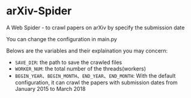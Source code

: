 # arXiv-Spider
A Web Spider - to crawl papers on arXiv by specify the submission  date

You can change the configuration in main.py

Belows are the variables and their explaination you may concern:
- `SAVE_DIR`: the path to save the crawled files
- `WORKER_NUM`: the total number of the threads(workers) 
- `BEGIN_YEAR`、`BEGIN_MONTH`、`END_YEAR`、`END_MONTH`:
With the default configuration, it can crawl the papers with submission dates from January 2015 to March 2018
